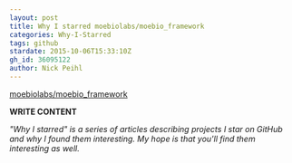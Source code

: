 ```yaml
---
layout: post
title: Why I starred moebiolabs/moebio_framework
categories: Why-I-Starred
tags: github
stardate: 2015-10-06T15:33:10Z
gh_id: 36095122
author: Nick Peihl
---
```


[moebiolabs/moebio_framework](star.repo.html_url)

**WRITE CONTENT**

*"Why I starred" is a series of articles describing projects I star on GitHub and why I found them interesting. My hope is that you'll find them interesting as well.*

